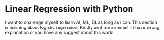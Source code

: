 # Linear Regression with Python 
I want to challenge myself to learn AI, ML, DL as long as i can. This section is learning about logistic regression. Kindly sent me an email if i have wrong explanation or you have any suggest about this work!
